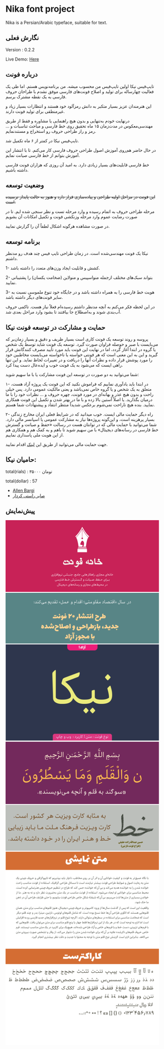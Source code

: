 # Nika font project

Nika is a Persian/Arabic typeface, suitable for text.

## نگارش فعلی

Version : 0.2.2


Live Demo: [ Here ](http://font-store.github.io/font-nika/online/)


## درباره فونت

تایپ‌فیس نیکا اولین تایپ‌فیس من محسوب میشه. من برنامه‌نویس هستم. اما طی یک فعالیت چهارساله برای تولید و اصلاح فونت‌های فارسی موفق نشدم با طراحان حروف فارسی به یک نقطه مشترک برسم.

این هنرمندان عزیز بسیار متکبر به دانش رمزآلود خود هستند و انتظارات بسیار زیاد و غیرمنطقی برای تولید فونت دارند.

درنهایت خودم به‌تنهایی و بدون هیچ راهنمایی یا مشاوره و فقط از طریق مهندسی‌معکوس در مدت‌زمان ۱۵ ماه تحقیق روی خط فارسی و مباحث تناسبات و … رمز و راز طراحی حروف رو استخراج و مستندنمایم.

تایپ‌فیس نیکا در کمتر از ۶ ماه تکمیل شد.

در حال حاضر هم‌روی آموزش اصول طراحی حروف فارسی کار می‌کنم. تا با انتشار این آموزش بتوانم از خط فارسی صیانت نمایم.

خط فارسی قابلیت‌های بسیار زیادی دارد. به امید آن روزی که هزاران فونت فارسی داشته باشیم.


## وضعیت توسعه

~~این فونت در مراحل اولیه طراحی و پیاده‌سازی قرار دارد و هنوز به حالت پایدار نرسیده است.~~

مرحله طراحی حروف به اتمام رسیده و وارد مرحله تست و نظر سنجی شده ایم. تا در صورت رضایت عموم وارد مرحله وزنکشی فونت و تکمیل امکانات آن بشویم

در صورت مشاهده هرگونه اشکال لطفاً آن را گزارش نمایید.

## برنامه توسعه

نیکا یک فونت مهندسی‌شده است. در زمان طراحی تایپ فیس چند هدف رو مدنظر داشتم.

1- کشش و قابلیت ایجاد وزن‌های متعدد را داشته باشد.

2- بتواند سبک‌های مختلف ازجمله منواسپیس و منولاین (ضخامت یکسان) را پشتیبانی نمایید.

3- هویت خط فارسی را به همراه داشته باشد و در جایگاه خود تنوع ملموسی نسبت به سایر فونت‌های دیگر داشته باشد.

در این لحظه فکر می‌کنم به آنچه مدنظر داشتم رسیده‌ام فعلاً نیاز هست. تاکمی حروف آب‌بندی شوند و به‌اصطلاح جا بیافتند تا بشود وارد مراحل بعدی شد.


## حمایت و مشارکت در توسعه فونت نیکا

پروسه و روند توسعه یک فونت کاری است بسیار ظریف و دقیق و بسیار زمان‌بر که می‌بایست با صبر و حوصله فراوان صورت گیرد. توسعه یک فونت شاید توسط یک شخص یا گروه در ابتدا آغاز گردد، اما در نهایت این فونت باید مورد تأیید مصرف کنندگانش قرار گیرید و این به این معنی است که هر فونتی خواسته یا ناخواسته می‌بایست مخاطبین خود را مورد پوشش قرار داده و نظرات آنها را دریافت و در تغییرات لحاظ نماید. و این تنها راهی ایست که می‌شود به یک فونت خوب و ایده‌عال دست پیدا کرد.

شما می‌توانید به دو صورت در توسعه این فونت مشارکت یا با ما سهیم شوید:

۱- در ابتدا باید یادآوری نماییم که فراموش نکنید که این فونت یک پروژه آزاد هست، متعلق به یک شخص و یا گروه خاص نمی‌باشد و یعنی مالکیت عمومی دارد. پس خیلی راحت و بدون هیچ عذر و بهانه‌ای در مورد فونت، چهره حروف و … نظرات خود را با ما درمیان بگذارید. یا اصلاً آستین بالا زده و با ما در بهتر شدن و تکمیل این فونت همکاری نمایید. بنده هیچ ناراحت نمی‌شوم برعکس شدیداً منتظر انتقاد و پیشنهادات شما هستم.


۲- راه دیگر حمایت مالی ایست. خوب میدانید که در شرایط فعلی ایران مخارج زندگی بسیار پرهزینه است، و این‌گونه پروژه‌ها نیاز به مشارکت عمومی یا اسپانسر مالی دارد. شما می‌توانید با حمایت مالی که در توانتان هست در رسالت «حفظ و صیانت و گسترش خط فارسی در رسانه‌های دیجیتال» با من سهیم شوید تا باهم و به کمک هم و همکاری هم از این هویت ملی پاسداری نماییم.

جهت حمایت مالی می‌توانید از طریق این [لینک](https://www.payping.ir/d/VWZB)  اقدام نمایید.



## حامیان نیکا:


total(rials) : ۳۵۰۰۰ تومان

total(dollar) : 57
    
- [Allen Bargi](https://github.com/aziz)
- [صابر راستی کردار](https://github.com/rastikerdar)



## پیش‌نمایش

![Intro](docs/cell1.png)
![Intro](docs/cell2.png)
![Intro](docs/cell3.png)
![Intro](docs/cell4.png)
![Intro](docs/cell5.png)
![Intro](docs/cell6.png)
![Intro](docs/cell8.png)
